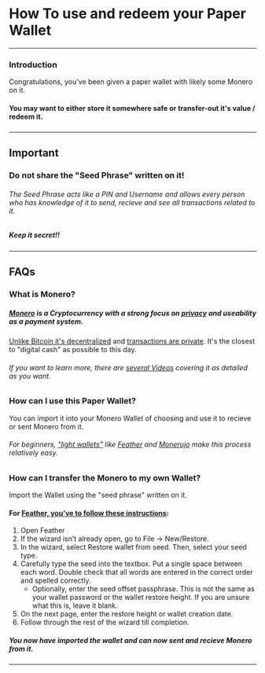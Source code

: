 # How To use and redeem your Paper Wallet

---
### Introduction
Congratulations, you've been given a paper wallet with likely some Monero on it.
#### You may want to either store it somewhere safe or transfer-out it's value / redeem it.
###

---
## Important
### Do not share the "Seed Phrase" written on it!
###### The Seed Phrase acts like a PIN and Username and allows every person who has knowledge of it to send, recieve and see all transactions related to it.
##### Keep it secret!!
###

---
## FAQs
###

### What is Monero?
##### [Monero](https://www.getmonero.org/) is a Cryptocurrency with a strong focus on [privacy](https://en.wikipedia.org/wiki/Monero#Privacy) and useability as a payment system.
[Unlike Bitcoin it's decentralized](https://www.getmonero.org/media/Monero_Promo.m4v) and [transactions are private](https://www.youtube.com/watch?v=H33ggs7bh8M).
It's the closest to "digital cash" as possible to this day.
###### If you want to learn more, there are [several Videos](https://www.getmonero.org/get-started/faq/#videos) covering it as detailed as you want.
###

### How can I use this Paper Wallet?
You can import it into your Monero Wallet of choosing and use it to recieve or sent Monero from it.
###### For beginners, ["light wallets"](https://www.getmonero.org/downloads/#mobilelight) like [Feather](https://featherwallet.org/) and [Monerujo](https://www.monerujo.io/) make this process relatively easy.
###

### How can I transfer the Monero to my own Wallet?
Import the Wallet using the "seed phrase" written on it.
#### For [Feather, you've to follow these instructions](https://docs.featherwallet.org/guides/restore-from-seed):
1. Open Feather
2. If the wizard isn’t already open, go to File → New/Restore. 
3. In the wizard, select Restore wallet from seed. Then, select your seed type. 
4. Carefully type the seed into the textbox. Put a single space between each word. Double check that all words are entered in the correct order and spelled correctly. 
   - Optionally, enter the seed offset passphrase. This is not the same as your wallet password or the wallet restore height. If you are unsure what this is, leave it blank. 
5. On the next page, enter the restore height or wallet creation date. 
6. Follow through the rest of the wizard till completion.
##### You now have imported the wallet and can now sent and recieve Monero from it.
###

---
